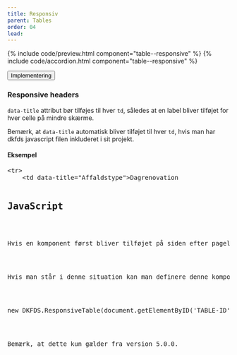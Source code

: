 ```yaml
---
title: Responsiv
parent: Tables
order: 04
lead: 
---
```


{% include code/preview.html component="table--responsive" %}
{% include code/accordion.html component="table--responsive" %}
<div class="accordion accordion-bordered">
  <button class="button-unstyled accordion-button"
    aria-expanded="false" aria-controls="tech-responsive-docs">
    Implementering
  </button>
  <div id="tech-responsive-docs" aria-hidden="true" class="accordion-content">
      <section>
        <h3 class="h4">Responsive headers</h3>
         <p><code>data-title</code> attribut bør tilføjes til hver <code>td</code>, således at en label bliver tilføjet for hver celle på mindre skærme.</p>
         <p>Bemærk, at <code>data-title</code> automatisk bliver tilføjet til hver <code>td</code>, hvis man har dkfds javascript filen inkluderet i sit projekt.</p>
         <h4 class="h5">Eksempel</h4>
         <pre>
&lt;tr&gt;
    &lt;td data-title="Affaldstype"&gt;Dagrenovation</td&gt;
    &lt;td data-title="Farvekode"&gt;Grøn</td&gt;
    &lt;td data-title="Beskrivelse"&gt;Madaffald, samt papir, pap eller plastik der ikke kan genanvendes, fordi der er madrester eller andet snask på.</td&gt;
    &lt;td data-title="Hvor ender det?"&gt;Alt det affald, du smider ud i din primære skraldespand, som er dagrenovationen, bliver hentet og kørt på forbrændingen. </td&gt;
&lt;/tr&gt;
         </pre>
        <h2 class="h5">JavaScript</h2>
        <p>Hvis en komponent først bliver tilføjet på siden efter pageload, så vil der være stor sandsynlighed for at komponenten ikke virker optimalt, da events ikke er blevet sat.</p>
        <p>Hvis man står i denne situation kan man definere denne komponent i JavaScript således:</p>
        <pre>new DKFDS.ResponsiveTable(document.getElementByID('TABLE-ID'));</pre>
        <p>Bemærk, at dette kun gælder fra version 5.0.0.</p>
      </section>
  </div>
</div>
